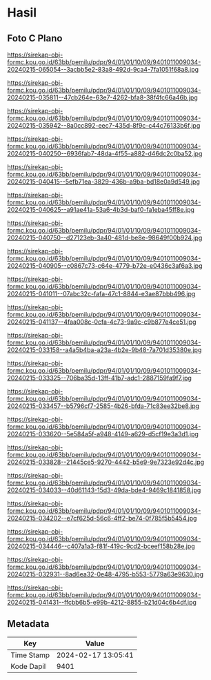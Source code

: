 # Hasil

## Foto C Plano

https://sirekap-obj-formc.kpu.go.id/63bb/pemilu/pdpr/94/01/01/10/09/9401011009034-20240215-065054--3acbb5e2-83a8-492d-9ca4-7fa1051f68a8.jpg

https://sirekap-obj-formc.kpu.go.id/63bb/pemilu/pdpr/94/01/01/10/09/9401011009034-20240215-035811--47cb264e-63e7-4262-bfa8-38f4fc66a46b.jpg

https://sirekap-obj-formc.kpu.go.id/63bb/pemilu/pdpr/94/01/01/10/09/9401011009034-20240215-035942--8a0cc892-eec7-435d-8f9c-c44c76133b6f.jpg

https://sirekap-obj-formc.kpu.go.id/63bb/pemilu/pdpr/94/01/01/10/09/9401011009034-20240215-040250--6936fab7-48da-4f55-a882-d46dc2c0ba52.jpg

https://sirekap-obj-formc.kpu.go.id/63bb/pemilu/pdpr/94/01/01/10/09/9401011009034-20240215-040415--5efb71ea-3829-436b-a9ba-bd18e0a9d549.jpg

https://sirekap-obj-formc.kpu.go.id/63bb/pemilu/pdpr/94/01/01/10/09/9401011009034-20240215-040625--a91ae41a-53a6-4b3d-baf0-fa1eba45ff8e.jpg

https://sirekap-obj-formc.kpu.go.id/63bb/pemilu/pdpr/94/01/01/10/09/9401011009034-20240215-040750--d27123eb-3a40-481d-be8e-98649f00b924.jpg

https://sirekap-obj-formc.kpu.go.id/63bb/pemilu/pdpr/94/01/01/10/09/9401011009034-20240215-040905--c0867c73-c64e-4779-b72e-e0436c3af6a3.jpg

https://sirekap-obj-formc.kpu.go.id/63bb/pemilu/pdpr/94/01/01/10/09/9401011009034-20240215-041011--07abc32c-fafa-47c1-8844-e3ae87bbb496.jpg

https://sirekap-obj-formc.kpu.go.id/63bb/pemilu/pdpr/94/01/01/10/09/9401011009034-20240215-041137--4faa008c-0cfa-4c73-9a9c-c9b877e4ce51.jpg

https://sirekap-obj-formc.kpu.go.id/63bb/pemilu/pdpr/94/01/01/10/09/9401011009034-20240215-033158--a4a5b4ba-a23a-4b2e-9b48-7a701d35380e.jpg

https://sirekap-obj-formc.kpu.go.id/63bb/pemilu/pdpr/94/01/01/10/09/9401011009034-20240215-033325--706ba35d-13ff-41b7-adc1-2887159fa9f7.jpg

https://sirekap-obj-formc.kpu.go.id/63bb/pemilu/pdpr/94/01/01/10/09/9401011009034-20240215-033457--b5796cf7-2585-4b26-bfda-71c83ee32be8.jpg

https://sirekap-obj-formc.kpu.go.id/63bb/pemilu/pdpr/94/01/01/10/09/9401011009034-20240215-033620--5e584a5f-a948-4149-a629-d5cf19e3a3d1.jpg

https://sirekap-obj-formc.kpu.go.id/63bb/pemilu/pdpr/94/01/01/10/09/9401011009034-20240215-033828--21445ce5-9270-4442-b5e9-9e7323e92d4c.jpg

https://sirekap-obj-formc.kpu.go.id/63bb/pemilu/pdpr/94/01/01/10/09/9401011009034-20240215-034033--40d61143-15d3-49da-bde4-9469c1841858.jpg

https://sirekap-obj-formc.kpu.go.id/63bb/pemilu/pdpr/94/01/01/10/09/9401011009034-20240215-034202--e7cf625d-56c6-4ff2-be74-0f785f5b5454.jpg

https://sirekap-obj-formc.kpu.go.id/63bb/pemilu/pdpr/94/01/01/10/09/9401011009034-20240215-034446--c407a1a3-f81f-419c-9cd2-bceef158b28e.jpg

https://sirekap-obj-formc.kpu.go.id/63bb/pemilu/pdpr/94/01/01/10/09/9401011009034-20240215-032931--8ad6ea32-0e48-4795-b553-5779a63e9630.jpg

https://sirekap-obj-formc.kpu.go.id/63bb/pemilu/pdpr/94/01/01/10/09/9401011009034-20240215-041431--ffcbb6b5-e99b-4212-8855-b21d04c6b4df.jpg


## Metadata

| Key        | Value               |
| ---------- | ------------------- |
| Time Stamp | 2024-02-17 13:05:41 |
| Kode Dapil | 9401                |



